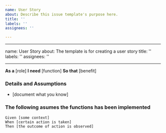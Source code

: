 ```yaml
---
name: User Story
about: Describe this issue template's purpose here.
title: ''
labels: ''
assignees: ''

---
```


---
name: User Story
about: The template is for creating a user story
title: ''
labels: ''
assignees: ''

---

**As a** [role]
**I need** [function]
**So that** [benefit]

### Details and Assumptions
* [document what you know]

### The following asumes the functions has been implemented
```gherkin
Given [some context]
When [certain action is taken]
Then [the outcome of action is observed]
```
